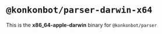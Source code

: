 # `@konkonbot/parser-darwin-x64`

This is the **x86_64-apple-darwin** binary for `@konkonbot/parser`
